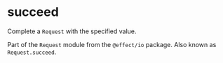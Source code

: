 # succeed

Complete a `Request` with the specified value.

Part of the `Request` module from the `@effect/io` package. Also known as `Request.succeed`.
